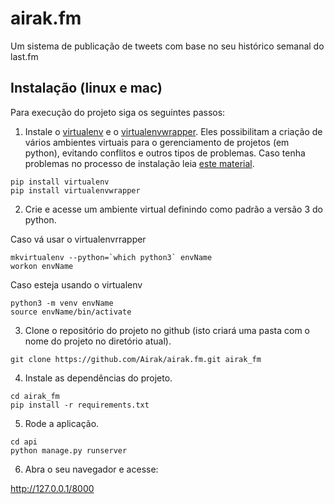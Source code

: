 # airak.fm

Um sistema de publicação de tweets com base no seu histórico semanal do last.fm

## Instalação (linux e mac)

Para execução do projeto siga os seguintes passos:

1. Instale o [virtualenv](https://pypi.python.org/pypi/virtualenv) e o [virtualenvwrapper](http://virtualenvwrapper.readthedocs.org/en/latest/). Eles possibilitam a criação de vários ambientes virtuais para o gerenciamento de projetos (em python), evitando conflitos e outros tipos de problemas. Caso tenha problemas no processo de instalação leia [este material](https://medium.com/@otaviobn/ambiente-virtual-python-com-virtualenv-virtualenvwrapper-no-ubuntu-instala%C3%A7%C3%A3o-e-uso-5e6691b92695).

```shell
pip install virtualenv
pip install virtualenvwrapper
```

2. Crie e acesse um ambiente virtual definindo como padrão a versão 3 do python.

Caso vá usar o virtualenvrrapper
```shell
mkvirtualenv --python=`which python3` envName
workon envName
```

Caso esteja usando o virtualenv
```shell
python3 -m venv envName
source envName/bin/activate
```

3. Clone o repositório do projeto no github (isto criará uma pasta com o nome do projeto no diretório atual).

```shell
git clone https://github.com/Airak/airak.fm.git airak_fm
```

4. Instale as dependências do projeto.

```shell
cd airak_fm
pip install -r requirements.txt
```

5. Rode a aplicação.

```shell
cd api
python manage.py runserver
```

6. Abra o seu navegador e acesse:

http://127.0.0.1/8000